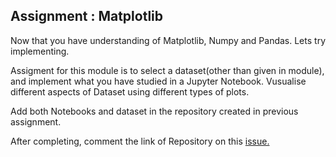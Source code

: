 ## Assignment : Matplotlib

Now that you have understanding of Matplotlib, Numpy and Pandas. Lets try implementing.

Assigment for this module is to select a dataset(other than given in module), and implement what you have studied in a Jupyter Notebook. Vusualise different aspects of Dataset using different types of plots.

Add both Notebooks and dataset in the repository created in previous assignment.

After completing, comment the link of Repository on this [issue.](https://github.com/DevIncept/Python-Module-4/issues/1)

